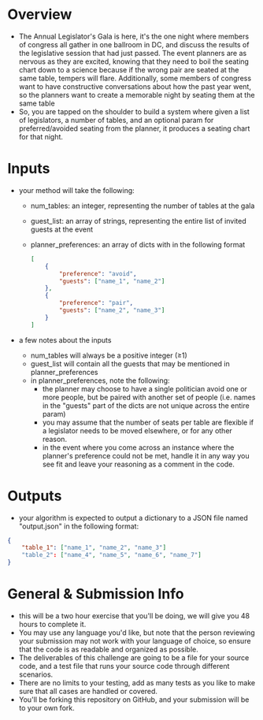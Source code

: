 # Overview

- The Annual Legislator's Gala is here, it's the one night where members of congress all gather in one ballroom in DC, and discuss the results of the legislative session that had just passed. The event planners are as nervous as they are excited, knowing that they need to boil the seating chart down to a science because if the wrong pair are seated at the same table, tempers will flare. Additionally, some members of congress want to have constructive conversations about how the past year went, so the planners want to create a memorable night by seating them at the same table
- So, you are tapped on the shoulder to build a system where given a list of legislators, a number of tables, and an optional param for preferred/avoided seating from the planner, it produces a seating chart for that night.

# Inputs

- your method will take the following:
    - num_tables: an integer, representing the number of tables at the gala
    - guest_list: an array of strings, representing the entire list of invited guests at the event
    - planner_preferences: an array of dicts with in the following format
        
        ```json
        [
        	{
        		"preference": "avoid",
        		"guests": ["name_1", "name_2"]
        	},
        	{
        		"preference": "pair",
        		"guests": ["name_2", "name_3"]
        	}
        ]
        ```
        
- a few notes about the inputs
    - num_tables will always be a positive integer (≥1)
    - guest_list will contain all the guests that may be mentioned in planner_preferences
    - in planner_preferences, note the following:
        - the planner may choose to have a single politician avoid one or more people, but be paired with another set of people (i.e. names in the "guests" part of the dicts are not unique across the entire param)
        - you may assume that the number of seats per table are flexible if a legislator needs to be moved elsewhere, or for any other reason.
        - in the event where you come across an instance where the planner's preference could not be met, handle it in any way you see fit and leave your reasoning as a comment in the code.

# Outputs

- your algorithm is expected to output a dictionary to a JSON file named "output.json" in the following format:

```json
{
	"table_1": ["name_1", "name_2", "name_3"]
	"table_2": ["name_4", "name_5", "name_6", "name_7"]
}
```

# General & Submission Info

- this will be a two hour exercise that you'll be doing, we will give you 48 hours to complete it.
- You may use any language you'd like, but note that the person reviewing your submission may not work with your language of choice, so ensure that the code is as readable and organized as possible.
- The deliverables of this challenge are going to be a file for your source code, and a test file that runs your source code through different scenarios.
- There are no limits to your testing, add as many tests as you like to make sure that all cases are handled or covered.
- You'll be forking this repository on GitHub, and your submission will be to your own fork.